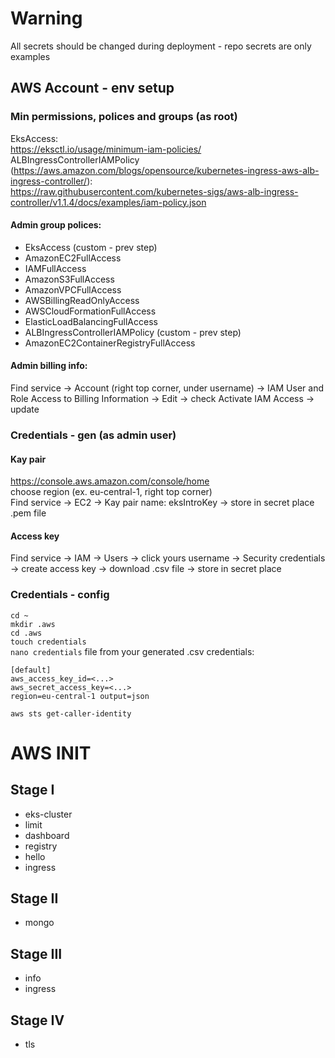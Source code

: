 # Warning

All secrets should be changed during deployment - repo secrets are only examples

## AWS Account - env setup

### Min permissions, polices and groups (as root)

EksAccess: \
https://eksctl.io/usage/minimum-iam-policies/ \
ALBIngressControllerIAMPolicy (https://aws.amazon.com/blogs/opensource/kubernetes-ingress-aws-alb-ingress-controller/): \
https://raw.githubusercontent.com/kubernetes-sigs/aws-alb-ingress-controller/v1.1.4/docs/examples/iam-policy.json 

#### Admin group polices:

* EksAccess (custom - prev step)
* AmazonEC2FullAccess
* IAMFullAccess
* AmazonS3FullAccess
* AmazonVPCFullAccess
* AWSBillingReadOnlyAccess
* AWSCloudFormationFullAccess
* ElasticLoadBalancingFullAccess
* ALBIngressControllerIAMPolicy (custom - prev step)
* AmazonEC2ContainerRegistryFullAccess

#### Admin billing info:
Find service -> Account (right top corner, under username) -> IAM User and Role Access to Billing Information -> Edit -> check Activate IAM Access -> update

### Credentials - gen (as admin user)

#### Kay pair

https://console.aws.amazon.com/console/home \
choose region (ex. eu-central-1, right top corner) \
Find service -> EC2 -> Kay pair name: eksIntroKey -> store in secret place .pem file

#### Access key

Find service -> IAM -> Users -> click yours username -> Security credentials -> create access key -> download .csv file
-> store in secret place

### Credentials - config

`cd ~ `\
`mkdir .aws `\
`cd .aws`\
`touch credentials`\
`nano credentials`
file from your generated .csv credentials:
```
[default]
aws_access_key_id=<...>
aws_secret_access_key=<...>
region=eu-central-1 output=json
```
`aws sts get-caller-identity`

# AWS INIT
## Stage I
* eks-cluster
* limit
* dashboard
* registry
* hello
* ingress

## Stage II
* mongo

## Stage III
* info
* ingress

## Stage IV
* tls
